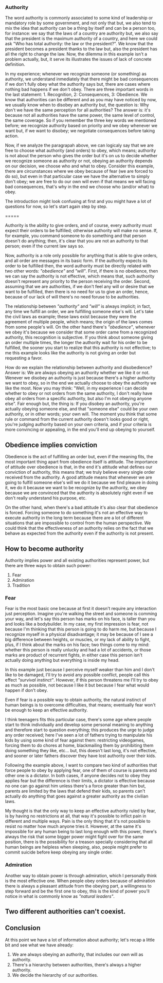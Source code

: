 ### Authority

The word authority is commonly associated to some kind of leadership or mandatory role by some government, and not only that but, we also tend to mix the idea that authority can be a thing by itself and can be a person too, for instance: we say that the laws of a country are authority but, we also say that the president is the maximum authority of a country, and here we could ask "Who has total authority: the law or the president?". We know that the president becomes a president thanks to the law but, also the president has all the right to change the law. Now, the dilemma in this example isn't a problem actually, but, it serve its illustrates the issues of lack of concrete definition.

In my experience; whenever we recognize someone (or something) as authority, we understand inmediately that there might be bad consequences if we don't fully obey what the authority says but, there are cases where nothing bad happens if we don't obey. There are three important words in the last statement: 1. Recognition, 2: Consequences, 3: Obedience. We know that authorities can be different and as you may have noticed by now, we usually know when to disobey an authority but, the question is: Why don't we have the same perception for all authorities? The answer is: it's because not all authorities have the same power, the same level of control, the same coverage. So if you remember the three key words we mentioned before; we recognize authority based on priority and we obey whenever we want but, if we want to disobey; we negotiate consequences before taking action.

Now, if we analyze the paragrapah above, we can logicaly say that we are free to choose what authority (and orders) to obey, which means; authority is not about the person who gives the order but it's on us to decide whether we recognize someone as authority or not, obeying an authority depends on our decision, we choose who and what to obey. Consider this example, there are circunstances where we obey because of fear (we are forced to do so), but even in that particular case we have the alternative to simply don't obey; we are free to do our own will even if that means we will facing bad consequences, that's why in the end we choose who (and/or what) to obey.

The introduction might look confusing at first and you might have a lot of questions for now, so let's start again step by step.

=====

Authority is the ability to give orders, and of course, every authority must expect their orders to be fulfilled; otherwise authority will make no sense. If, for example, you command someone to do something and that person doesn't do anything; then, it's clear that you are not an authority to that person; even if the current law says so.

Now, authority is a role only possible for anything that is able to give orders, and all order are messages in its basic form. If the authority expects its order to be fulfilled then, the word authority must be directly related with two other words: _"obedience"_ and _"will"_. First, if there is no obedience, then we can say the authority is not effective, which means that, such authority doesn't represent any priority to the person receiving the order. Second, assuming that we are authorities, if we don't feel any will or desire that we want to be fulfilled, then there is no need for us to give an order, hence, because of our lack of will there's no need foruse to be authorities.

The relationship between _"authority"_ and _"will"_ is always implicit; in fact, any time we fulfill an order, we are fulfilling someone else's will. Let's take the civil laws as example; these laws exist because they were the agreement of multiple people, which means; the origin of the laws comes from some people's will. On the other hand there's _"obedience"_, whenever we obey it's because we consider that some order came from a recognized authority, this recognition is subjective. If you think about someone giving an order multiple times, the longer the authority wait for his order to be fulfilled, the sooner you start to realize that this authority is not effective; to me this example looks like the authority is not giving an order but requesting a favor.

How do we explain the relationship between authority and disobedience? Answer is: We are always obeying an authority whether we like it or not. Wenever we disobey an authority is just because there's a higher authority we want to obey, so in the end we actually choose to obey the authority we like the most. Now you may think: "Well, in my experience I can decide whether to obey or not orders from the same authority, I don't really have obey all orders from a specific authority, but also I'm not obeying anyone else". Fair enough but, the thing is: If you disobey an authority, you're actually obeying someone else, and that "someone else" could be your own authority, or in other words; your own will. The moment you think that some rule or command from the current authority doesn't looks good or right, you're judging authority based on your own criteria, and if your criteria is more convincing or appealing, in the end you'll end up obeying to yourself.

## Obedience implies conviction

Obedience is the act of fulfilling an order but, even if the meaning fits, the most important thing apart from obedience itself is attitude. The importance of attitude over obedience is that, in the end it's attitude what defines our conviction of authority, this means that; we truly believe every single order received from the authority. A good attitude means that whenever we are going to fulfill someone else's will we do it because we find pleaure in doing it, we do it because we want to be recognize by the authority, we obey because we are convinced that the authority is absolutely right even if we don't really understand his purpose, etc.

On the other hand, when there's a bad attitude it's also clear that obedience is forced. Forcing someone to do something it's not an effective way to execute authority in the long term because there are a lot of different situations that are impossible to control from the human perspective. We could think that the effectiveness of an authority relies on the fact that we behave as expected from the authority even if the authority is not present.

## How to become authority

Authority implies power and all existing authorities represent power, but there are three ways to obtain such power:

  1. Fear
  2. Admiration
  3. Tradition

### Fear

Fear is the most basic one because at first it doesn't require any interaction just perception. Imagine you're walking the street and someone is comming your way, and let's say this person has marks on his face, is taller than you and looks like a bodybuilder. In my case, my first impression is fear, not because I'm thinking that this person is going to do harm me, but because I recognize myself in a physical disadvantage; it may be because of I see a big difference between heights, or muscles, or my lack of ability to fight, plus, if I think about the marks on his face; two things come to my mind: whether this person is really unlucky and had a lot of accidents, or those marks are product of recurrent fights, in either case this person isn't actually doing anything but everything is inside my head.

In this example just because I perceive myself weaker than him and I don't like to be damaged, I'll try to avoid any possible conflict, people call this effect _"survival instinct"_. However, if this person threatens me I'll try to obey as much as possible, not because I like it but because I fear what would happen if don't obey.

Even if fear is a possible way to obtain authority, the natural instinct of human beings is to overcome difficulties, that means; eventually fear won't be enough to keep an effective authority.

I think teenagers fits this particular case, there's some age where people start to think individually and develop some personal meaning to anything and therefore start to question everything; this produces the urge to judge any order received; here I've seen a lot of fathers trying to manipulate his kids by using some kind of fear against them: restricting videogames, forcing them to do chores at home, blackmailing them by prohibiting them doing something they like, etc... but, this doesn't last long, it's not effective, and sooner or later fathers discover they have lost authority over their kids.

Following the example above, I want to compare two kind of authorities that force people to obey by applying fear, one of them of course is parents and other one is a dictator. In both cases, if anyone decides not to obey they applies fear but the difference is their limits, a dictator is effective because no one can go against him unless there's a force greater than him but, parents are limited by the laws that defend their kids, so parents can't actually do anything that goes against a greater authority as the civilian laws.

My thought is that the only way to keep an effective authority ruled by fear, is by having no restrictions at all, that way it's possible to inflict pain in different and multiple ways. Pain is the only thing that it's not possible to resist no matter how much anyone tries it. However, at the same it's impossible for any human being to last long enough with this power, there's always the risk that some bigger power might fight over for the same position, there is the possibility for a treason specially considering that all human beings are helpless when sleeping, also, people might prefer to commit suicide before keep obeying any single order.

### Admiration

Another way to obtain power is through admiration, which I personally think is the most effective one. When people obey orders because of admiration there is always a pleasant attitude from the obeying part, a willingness to step forward and be the first one to obey, this is the kind of power you'll notice in what is commonly know as _"natural leaders"_.

## Two different authorities can't coexist.

## Conclusion

At this point we have a lot of information about authority; let's recap a little bit and see what we have already:
  1. We are always obeying an authority, that includes our own will as authority.
  2. There's a hierarchy between authorities, there's always a higher authority.
  3. We decide the hierarchy of our authorities.
